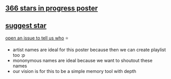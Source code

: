 ## [366 stars in progress poster](https://s9a.github.io/daze/)

## [suggest star](../../issues/new)

[open an issue to tell us who](../../issues/new) :star:

- artist names are ideal for this poster because then we can create playlist too :p
- mononymous names are ideal because we want to shoutout these names
- our vision is for this to be a simple memory tool with depth




